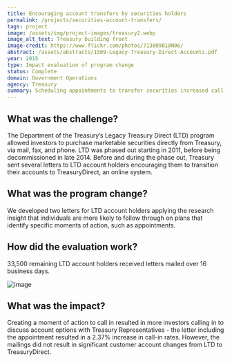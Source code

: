 ```yaml
---
title: Encouraging account transfers by securities holders
permalink: /projects/securities-account-transfers/
tags: project
image: /assets/img/project-images/treasury2.webp
image_alt_text: Treasury building front
image-credit: https://www.flickr.com/photos/71380981@N06/
abstract: /assets/abstracts/1509-Legacy-Treasury-Direct-Accounts.pdf
year: 2015
type: Impact evaluation of program change
status: Complete
domain: Government Operations
agency: Treasury
summary: Scheduling appointments to transfer securities increased call-in rates by 2.37%
---
```

## What was the challenge?
The Department of the Treasury’s Legacy Treasury Direct (LTD) program allowed investors to purchase marketable securities directly from Treasury, via mail, fax, and phone. LTD was phased out starting in 2011, before being decommissioned in late 2014. Before and during the phase out, Treasury sent several letters to LTD account holders encouraging them to transition their accounts to TreasuryDirect, an online system.

## What was the program change?
We developed two letters for LTD account holders applying the research insight that individuals are more likely to follow through on plans that identify specific moments of action, such as appointments.

## How did the evaluation work?
33,500 remaining LTD account holders received letters mailed over 16 business days.

![image]({{site.baseurl}}/assets/img/project-images/1509-graph.webp)

## What was the impact?
Creating a moment of action to call in resulted in more investors calling in to discuss account options with Treasury Representatives - the letter including the appointment resulted in a 2.37% increase in call-in rates. However, the mailings did not result in significant customer account changes from LTD to TreasuryDirect.
